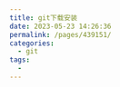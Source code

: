 ```yaml
---
title: git下载安装
date: 2023-05-23 14:26:36
permalink: /pages/439151/
categories:
  - git
tags:
  -
---
```

